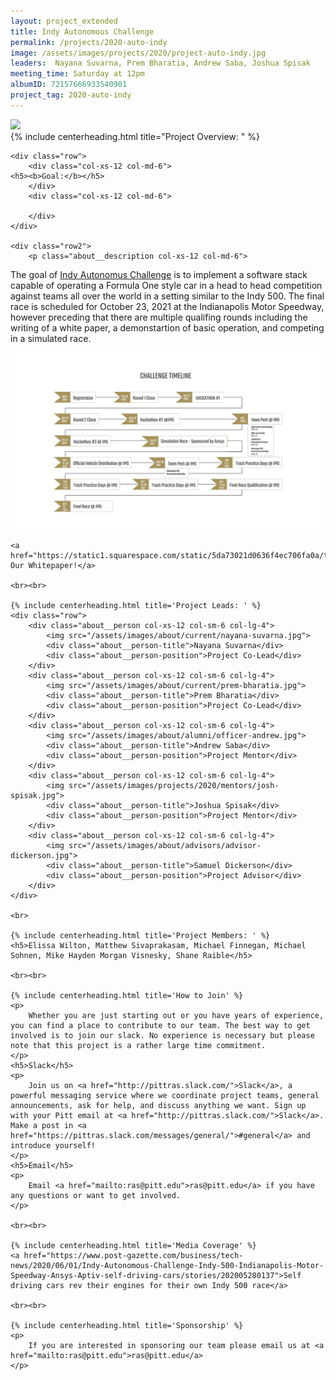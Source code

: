 ```yaml
---
layout: project_extended
title: Indy Autonomous Challenge
permalink: /projects/2020-auto-indy
image: /assets/images/projects/2020/project-auto-indy.jpg
leaders:  Nayana Suvarna, Prem Bharatia, Andrew Saba, Joshua Spisak
meeting_time: Saturday at 12pm
albumID: 72157666933540901
project_tag: 2020-auto-indy
---
```


<section class="project__image">
    <img src="{{ page.image }}">
</section>

<section>
    {% include centerheading.html title="Project Overview: " %}
    
    <div class="row">
        <div class="col-xs-12 col-md-6">
	<h5><b>Goal:</b></h5>
        </div>
        <div class="col-xs-12 col-md-6">
	
        </div>
    </div>
    
    <div class="row2">
        <p class="about__description col-xs-12 col-md-6">
 The goal of <a href="https://www.indyautonomouschallenge.com">Indy Autonomus Challenge</a> is to implement a software stack capable of operating a Formula One style car in a head to head competition against teams all over the world in a setting similar to the Indy 500. The final race is scheduled for October 23, 2021 at the Indianapolis Motor Speedway, however preceding that there are multiple qualifing rounds including the writing of a white paper, a demonstartion of basic operation, and competing in a simulated race.
        <div class="col-xs-12 col-md-6">
           <a href="https://indyautonomouschallenge.com/timeline"> <img class="about__group-image" src="/assets/images/projects/2020/indy-timeline.jpg"></a>
        </div>

    <a href="https://static1.squarespace.com/static/5da73021d0636f4ec706fa0a/t/5e604e57e4fc8938f7a8ed33/1583369815480/University+of+Pittsburgh+White+Paper.pdf">Read Our Whitepaper!</a>

    <br><br>

    {% include centerheading.html title='Project Leads: ' %}
    <div class="row">
        <div class="about__person col-xs-12 col-sm-6 col-lg-4">
            <img src="/assets/images/about/current/nayana-suvarna.jpg">
            <div class="about__person-title">Nayana Suvarna</div>
            <div class="about__person-position">Project Co-Lead</div>
        </div>
        <div class="about__person col-xs-12 col-sm-6 col-lg-4">
            <img src="/assets/images/about/current/prem-bharatia.jpg">
            <div class="about__person-title">Prem Bharatia</div>
            <div class="about__person-position">Project Co-Lead</div>
        </div>
        <div class="about__person col-xs-12 col-sm-6 col-lg-4">
            <img src="/assets/images/about/alumni/officer-andrew.jpg">
            <div class="about__person-title">Andrew Saba</div>
            <div class="about__person-position">Project Mentor</div>
        </div>
        <div class="about__person col-xs-12 col-sm-6 col-lg-4">
            <img src="/assets/images/projects/2020/mentors/josh-spisak.jpg">
            <div class="about__person-title">Joshua Spisak</div>
            <div class="about__person-position">Project Mentor</div>
        </div>
        <div class="about__person col-xs-12 col-sm-6 col-lg-4">
            <img src="/assets/images/about/advisors/advisor-dickerson.jpg">
            <div class="about__person-title">Samuel Dickerson</div>
            <div class="about__person-position">Project Advisor</div>
        </div>
    </div>

    <br>

    {% include centerheading.html title='Project Members: ' %}
    <h5>Elissa Wilton, Matthew Sivaprakasam, Michael Finnegan, Michael Sohnen, Mike Hayden Morgan Visnesky, Shane Raible</h5>

    <br><br>

    {% include centerheading.html title='How to Join' %}
    <p>
        Whether you are just starting out or you have years of experience, you can find a place to contribute to our team. The best way to get involved is to join our slack. No experience is necessary but please note that this project is a rather large time commitment.
    </p>
    <h5>Slack</h5>
    <p>
        Join us on <a href="http://pittras.slack.com/">Slack</a>, a powerful messaging service where we coordinate project teams, general announcements, ask for help, and discuss anything we want. Sign up with your Pitt email at <a href="http://pittras.slack.com/">Slack</a>. Make a post in <a href="https://pittras.slack.com/messages/general/">#general</a> and introduce yourself!
    </p>
    <h5>Email</h5>
    <p>
        Email <a href="mailto:ras@pitt.edu">ras@pitt.edu</a> if you have any questions or want to get involved.
    </p>

    <br><br>

    {% include centerheading.html title='Media Coverage' %}
    <a href="https://www.post-gazette.com/business/tech-news/2020/06/01/Indy-Autonomous-Challenge-Indy-500-Indianapolis-Motor-Speedway-Ansys-Aptiv-self-driving-cars/stories/202005280137">Self driving cars rev their engines for their own Indy 500 race</a> 

    <br><br>

    {% include centerheading.html title='Sponsorship' %}
    <p>
        If you are interested in sponsoring our team please email us at <a href="mailto:ras@pitt.edu">ras@pitt.edu</a>
    </p>
    
</section>